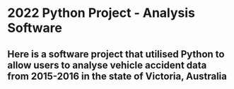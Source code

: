 # 2022 Python Project - Analysis Software

## Here is a software project that utilised Python to allow users to analyse vehicle accident data from 2015-2016 in the state of Victoria, Australia
